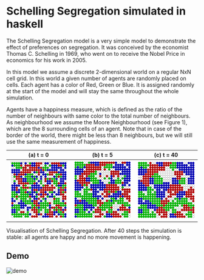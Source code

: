 # Schelling Segregation simulated in haskell

The Schelling Segregation model is a very simple model to demonstrate the effect of preferences on segregation. It was conceived by the economist Thomas C. Schelling in 1969, who went on to receive the Nobel Price in economics for his work in 2005.

In this model we assume a discrete 2-dimensional world on a regular NxN cell grid. In this world a given number of agents are randomly placed on cells. Each agent has a color of Red, Green or Blue. It is assigned randomly at the start of the model and will stay the same throughout the whole simulation.

Agents have a happiness measure, which is defined as the ratio of the number of neighbours with same color to the total number of neighbours. As neighbourhood we assume the Moore Neighbourhood (see Figure 1), which are the 8 surrounding cells of an agent. Note that in case of the border of the world, there might be less than 8 neighbours, but we will still use the same measurement of happiness.

(a) t = 0          |  (b) t = 5        |        (c) t = 40
:-------------------------:|:-------------------------:|:-------------------------:
![stage 1](demo/stage1.png)  |  ![](demo/stage2.png) | ![](demo/stage3.png)

Visualisation of Schelling Segregation. After 40 steps the simulation is stable: all agents are happy and no more movement is happening.

## Demo

<img src="./demo/schelling_demo.gif" alt="demo" width="600"/>
